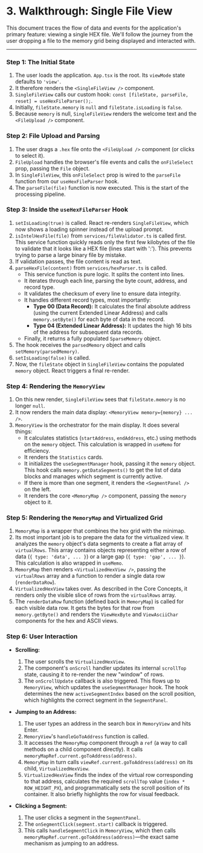 
# 3. Walkthrough: Single File View

This document traces the flow of data and events for the application's primary feature: viewing a single HEX file. We'll follow the journey from the user dropping a file to the memory grid being displayed and interacted with.

---

### Step 1: The Initial State

1.  The user loads the application. `App.tsx` is the root. Its `viewMode` state defaults to `'view'`.
2.  It therefore renders the `<SingleFileView />` component.
3.  `SingleFileView` calls our custom hook: `const [fileState, parseFile, reset] = useHexFileParser();`.
4.  Initially, `fileState.memory` is `null` and `fileState.isLoading` is `false`.
5.  Because `memory` is null, `SingleFileView` renders the welcome text and the `<FileUpload />` component.

### Step 2: File Upload and Parsing

1.  The user drags a `.hex` file onto the `<FileUpload />` component (or clicks to select it).
2.  `FileUpload` handles the browser's file events and calls the `onFileSelect` prop, passing the `File` object.
3.  In `SingleFileView`, this `onFileSelect` prop is wired to the `parseFile` function from our `useHexFileParser` hook.
4.  The `parseFile(file)` function is now executed. This is the start of the processing pipeline.

### Step 3: Inside the `useHexFileParser` Hook

1.  `setIsLoading(true)` is called. React re-renders `SingleFileView`, which now shows a loading spinner instead of the upload prompt.
2.  `isIntelHexFile(file)` from `services/fileValidator.ts` is called first. This service function quickly reads only the first few kilobytes of the file to validate that it looks like a HEX file (lines start with ':'). This prevents trying to parse a large binary file by mistake.
3.  If validation passes, the file content is read as text.
4.  `parseHexFile(content)` from `services/hexParser.ts` is called.
    -   This service function is pure logic. It splits the content into lines.
    -   It iterates through each line, parsing the byte count, address, and record type.
    -   It validates the checksum of every line to ensure data integrity.
    -   It handles different record types, most importantly:
        -   **Type 00 (Data Record):** It calculates the final absolute address (using the current Extended Linear Address) and calls `memory.setByte()` for each byte of data in the record.
        -   **Type 04 (Extended Linear Address):** It updates the high 16 bits of the address for subsequent data records.
    -   Finally, it returns a fully populated `SparseMemory` object.
5.  The hook receives the `parsedMemory` object and calls `setMemory(parsedMemory)`.
6.  `setIsLoading(false)` is called.
7.  Now, the `fileState` object in `SingleFileView` contains the populated `memory` object. React triggers a final re-render.

### Step 4: Rendering the `MemoryView`

1.  On this new render, `SingleFileView` sees that `fileState.memory` is no longer `null`.
2.  It now renders the main data display: `<MemoryView memory={memory} ... />`.
3.  `MemoryView` is the orchestrator for the main display. It does several things:
    -   It calculates statistics (`startAddress`, `endAddress`, etc.) using methods on the `memory` object. This calculation is wrapped in `useMemo` for efficiency.
    -   It renders the `Statistics` cards.
    -   It initializes the `useSegmentManager` hook, passing it the `memory` object. This hook calls `memory.getDataSegments()` to get the list of data blocks and manages which segment is currently active.
    -   If there is more than one segment, it renders the `<SegmentPanel />` on the left.
    -   It renders the core `<MemoryMap />` component, passing the `memory` object to it.

### Step 5: Rendering the `MemoryMap` and Virtualized Grid

1.  `MemoryMap` is a wrapper that combines the hex grid with the minimap.
2.  Its most important job is to prepare the data for the virtualized view. It analyzes the `memory` object's data segments to create a flat array of `virtualRows`. This array contains objects representing either a row of data (`{ type: 'data', ... }`) or a large gap (`{ type: 'gap', ... }`). This calculation is also wrapped in `useMemo`.
3.  `MemoryMap` then renders `<VirtualizedHexView />`, passing the `virtualRows` array and a function to render a single data row (`renderDataRow`).
4.  `VirtualizedHexView` takes over. As described in the Core Concepts, it renders only the visible slice of rows from the `virtualRows` array.
5.  The `renderDataRow` function (defined back in `MemoryMap`) is called for each visible data row. It gets the bytes for that row from `memory.getByte()` and renders the `ViewHexByte` and `ViewAsciiChar` components for the hex and ASCII views.

### Step 6: User Interaction

-   **Scrolling:**
    1.  The user scrolls the `VirtualizedHexView`.
    2.  The component's `onScroll` handler updates its internal `scrollTop` state, causing it to re-render the new "window" of rows.
    3.  The `onScrollUpdate` callback is also triggered. This flows up to `MemoryView`, which updates the `useSegmentManager` hook. The hook determines the new `activeSegmentIndex` based on the scroll position, which highlights the correct segment in the `SegmentPanel`.

-   **Jumping to an Address:**
    1.  The user types an address in the search box in `MemoryView` and hits Enter.
    2.  `MemoryView`'s `handleGoToAddress` function is called.
    3.  It accesses the `MemoryMap` component through a `ref` (a way to call methods on a child component directly). It calls `memoryMapRef.current.goToAddress(address)`.
    4.  `MemoryMap` in turn calls `viewRef.current.goToAddress(address)` on its child, `VirtualizedHexView`.
    5.  `VirtualizedHexView` finds the index of the virtual row corresponding to that address, calculates the required `scrollTop` value (`index * ROW_HEIGHT_PX`), and programmatically sets the scroll position of its container. It also briefly highlights the row for visual feedback.

-   **Clicking a Segment:**
    1.  The user clicks a segment in the `SegmentPanel`.
    2.  The `onSegmentClick(segment.start)` callback is triggered.
    3.  This calls `handleSegmentClick` in `MemoryView`, which then calls `memoryMapRef.current.goToAddress(address)`—the exact same mechanism as jumping to an address.
